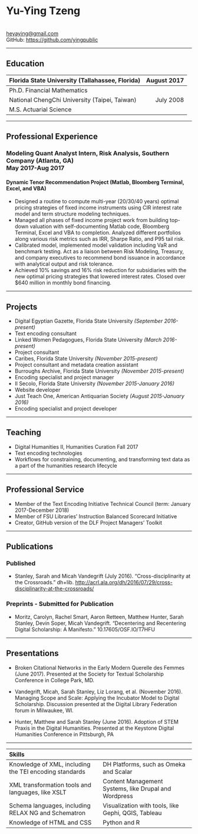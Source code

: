 # Yu-Ying Tzeng
<br/>heyaying@gmail.com
<br/>GitHub: https://github.com/yingpublic

********

## Education

| Florida State University (Tallahassee, Florida) | August 2017 |
| -------------------------------------|------------:|
| Ph.D. Financial Mathematics                         |             |
| National ChengChi University (Taipei, Taiwan)      | July 2008|
| M.S. Actuarial Science                         | &nbsp;      |

********

## Professional Experience

### Modeling Quant Analyst Intern, Risk Analysis, Southern Company (Atlanta, GA) <br/> <span style="text-align:right;">May 2017-Aug 2017</span>
#### Dynamic Tenor Recommendation Project (Matlab, Bloomberg Terminal, Excel, and VBA)
* Designed a routine to compute multi-year (20/30/40 years) optimal pricing strategies of fixed income instruments using CIR interest rate model and term structure modeling techniques. 
* Managed all phases of fixed income project work from building top-down valuation with self-documenting Matlab code, Bloomberg Terminal, Excel and VBA to completion. Analyzed different portfolios along various risk metrics such as IRR, Sharpe Ratio, and P95 tail risk.
* Calibrated model, implemented model validation including VaR and benchmark testing. Act as a liaison between Risk Modeling, Treasury, and company executives to recommend bond issuance in accordance with analytical output and risk tolerance.
* Achieved 10% savings and 16% risk reduction for subsidiaries with the new optimal pricing strategies that lowered interest rates. Closed over $640 million in monthly bond financing.


********

## Projects

* Digital Egyptian Gazette, Florida State University *(September 2016-present)*
* Text encoding consultant
* Linked Women Pedagogues, Florida State University *(March 2016-present)*
* Project consultant
* Caribes, Florida State University *(November 2015-present)*
* Project consultant and metadata creation assistant
* Burroughs Archive, Florida State University *(November 2015-present)*
* Encoding specialist and project manager
* Il Secolo, Florida State University *(November 2015-January 2016)*
* Website developer
* Just Teach One, American Antiquarian Society *(August 2015-January 2016)*
* Encoding specialist and project developer


********

## Teaching

* Digital Humanities II, Humanities Curation <span style="text-align:right;">Fall 2017</span>
* Text encoding technologies
* Workflows for constraining, documenting, and transforming text data as a part of the humanities research lifecycle


********

## Professional Service

* Member of the Text Encoding Initiative Technical Council (term: January 2017-December 2018)
* Member of FSU Libraries’ Instruction Balanced Scorecard Initiative
* Creator, GitHub version of the DLF Project Managers’ Toolkit

********

## Publications

### Published
* Stanley, Sarah and Micah Vandegrift (July 2016). “Cross-disciplinarity at the Crossroads.” dh+lib. http://acrl.ala.org/dh/2016/07/29/cross-disciplinarity-at-the-crossroads/

### Preprints - Submitted for Publication
* Moritz, Carolyn, Rachel Smart, Aaron Retteen, Matthew Hunter, Sarah Stanley, Devin Soper, Micah Vandegrift. “Decentering and Recentering Digital Scholarship: A Manifesto.” 10.17605/OSF.IO/T7HFU

********

## Presentations

* Broken Citational Networks in the Early Modern Querelle des Femmes (June 2017). Presented at the Society for Textual Scholarship Conference in College Park, MD.

* Vandegrift, Micah, Sarah Stanley, Liz Lorang, et al. (November 2016). Managing Scope and Scale: Applying the Incubator Model to Digital Scholarship. Discussion presented at the Digital Library Federation forum in Milwaukee, WI.

* Hunter, Matthew and Sarah Stanley (June 2016).  Adoption of STEM Praxis in the Digital Humanities. Presented at the Keystone Digital Humanities Conference in Pittsburgh, PA

*********

| Skills                                                 | &nbsp;                                                |
| :----------------------------------------------------- | :---------------------------------------------------- |
| Knowledge of XML, including the TEI encoding standards | DH Platforms, such as Omeka and Scalar                |
| XML transformation tools and languages, like XSLT      | Content Management Systems, like Drupal and Wordpress |
| Schema languages, including RELAX NG and Schematron    | Visualization with tools, like Gephi, QGIS, Tableau   |
| Knowledge of HTML and CSS                              | Python and R                                          |
